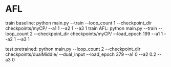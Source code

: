# AFL
train baseline:
python main.py --train --loop_count 1 --checkpoint_dir checkpoints/myCP/ --a1 1 --a2 1 --a3 1
train AFL:
python main.py --train --loop_count 2 --checkpoint_dir checkpoints/myCP/ --load_epoch 199 --a1 1 --a2 1 --a3 1

test pretrained:
python main.py --loop_count 2 --checkpoint_dir checkpoints/dualMiddle/ --dual_input --load_epoch 379 --a1 0 --a2 0.2 --a3 0
